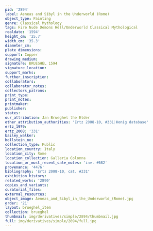 ```yaml
---
pid: '2894'
label: Aeneas and Sibyl in the Underworld (Rome)
object_type: Painting
genre: Classical Mythology
tags: Fire Nude Demons Hell/Underworld Classical Mythological
realdate: '1594'
height_cm: '25.7'
width_cm: '35.3'
diameter_cm: 
plate_dimensions: 
support: Copper
drawing_medium: 
signature: BRUEGHEL 1594
signature_location: 
support_marks: 
further_inscription: 
collaborators: 
collaborator_notes: 
collectors_patrons: 
print_type: 
print_notes: 
printmaker: 
publisher: 
states: 
our_attribution: Jan Brueghel the Elder
other_attribution_authorities: 'Ertz 2008-10, #331|Honig database'
ertz_1979: 
ertz_2008: '331'
bailey_walker: 
hollstein_no: 
collection_type: Public
location_country: Italy
location_city: Rome
location_collection: Galleria Colonna
location_or_most_recent_sale_notes: 'inv. #682'
provenance: '4476'
bibliography: 'Ertz 2008-10, cat. #331'
exhibition_history: 
related_works: '2890'
copies_and_variants: 
curatorial_files: 
external_resources: 
object_image: Aeneas_and_Sibyl_in_the_Underworld_(Rome).jpg
order: '21'
layout: brueghel_item
collection: brueghel
thumbnail: img/derivatives/simple/2894/thumbnail.jpg
full: img/derivatives/simple/2894/full.jpg
---
```

